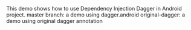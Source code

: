 This demo shows how to use Dependency Injection Dagger in Android project.
master branch: a demo using dagger.android
original-dagger: a demo using original dagger annotation
